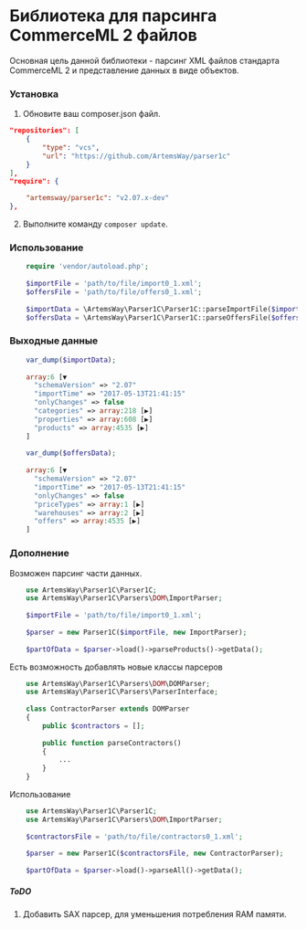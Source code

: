 # Библиотека для парсинга CommerceML 2 файлов

Основная цель данной библиотеки - парсинг XML файлов стандарта CommerceML 2
и представление данных в виде объектов.

### Установка

1. Обновите ваш composer.json файл.

```json
"repositories": [
    {
        "type": "vcs",
        "url": "https://github.com/ArtemsWay/parser1c"
    }
],
"require": {

    "artemsway/parser1c": "v2.07.x-dev"
},
```

2. Выполните команду ``` composer update ```.

### Использование

```php
    require 'vendor/autoload.php';
    
    $importFile = 'path/to/file/import0_1.xml';
    $offersFile = 'path/to/file/offers0_1.xml';
    
    $importData = \ArtemsWay\Parser1C\Parser1C::parseImportFile($importFile);
    $offersData = \ArtemsWay\Parser1C\Parser1C::parseOffersFile($offersFile);
```


### Выходные данные

```php
    var_dump($importData);
    
    array:6 [▼
      "schemaVersion" => "2.07"
      "importTime" => "2017-05-13T21:41:15"
      "onlyChanges" => false
      "categories" => array:218 [▶]
      "properties" => array:608 [▶]
      "products" => array:4535 [▶]
    ]
    
    var_dump($offersData);
        
    array:6 [▼
      "schemaVersion" => "2.07"
      "importTime" => "2017-05-13T21:41:15"
      "onlyChanges" => false
      "priceTypes" => array:1 [▶]
      "warehouses" => array:2 [▶]
      "offers" => array:4535 [▶]
    ]
```

### Дополнение

Возможен парсинг части данных.

```php
    use ArtemsWay\Parser1C\Parser1C;
    use ArtemsWay\Parser1C\Parsers\DOM\ImportParser;
    
    $importFile = 'path/to/file/import0_1.xml';
    
    $parser = new Parser1C($importFile, new ImportParser);
    
    $partOfData = $parser->load()->parseProducts()->getData();
```

Есть возможность добавлять новые классы парсеров

```php
    use ArtemsWay\Parser1C\Parsers\DOM\DOMParser;
    use ArtemsWay\Parser1C\Parsers\ParserInterface;
    
    class ContractorParser extends DOMParser
    {
        public $contractors = [];
        
        public function parseContractors()
        {
            ...
        }
    }
```

Использование

```php
    use ArtemsWay\Parser1C\Parser1C;
    use ArtemsWay\Parser1C\Parsers\DOM\ImportParser;
    
    $contractorsFile = 'path/to/file/contractors0_1.xml';
    
    $parser = new Parser1C($contractorsFile, new ContractorParser);
    
    $partOfData = $parser->load()->parseAll()->getData();
```

##### ToDO
1. Добавить SAX парсер, для уменьшения потребления RAM памяти.